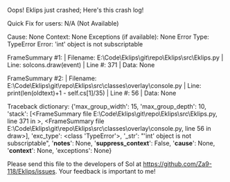 Oops! Eklips just crashed;
Here's this crash log!

Quick Fix for users: N/A (Not Available)

Cause: None
Context: None
Exceptions (if available): None
Error Type: TypeError
Error: 'int' object is not subscriptable

FrameSummary #1:
  | Filename: E:\Code\Eklips\git\repo\Eklips\src\Eklips.py
  | Line: solcons.draw(event)
  | Line #: 371
  | Data: None

FrameSummary #2:
  | Filename: E:\Code\Eklips\git\repo\Eklips\src\classes\overlay\console.py
  | Line: print(len(oldtext)+1 - self.cs[1]/35)
  | Line #: 56
  | Data: None

Traceback dictionary: {'max_group_width': 15, 'max_group_depth': 10, 'stack': [<FrameSummary file E:\Code\Eklips\git\repo\Eklips\src\Eklips.py, line 371 in <module>>, <FrameSummary file E:\Code\Eklips\git\repo\Eklips\src\classes\overlay\console.py, line 56 in draw>], 'exc_type': <class 'TypeError'>, '_str': "'int' object is not subscriptable", '__notes__': None, '__suppress_context__': False, '__cause__': None, '__context__': None, 'exceptions': None}


Please send this file to the developers of Sol at https://github.com/Za9-118/Eklips/issues.
Your feedback is important to me!